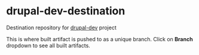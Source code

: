 # drupal-dev-destination
Destination repository for [drupal-dev](https://github.com/integratedexperts/drupal-dev) project

This is where built artifact is pushed to as a unique branch. Click on **Branch** dropdown to see all built artifacts.
